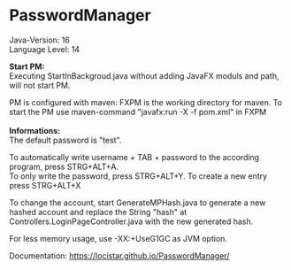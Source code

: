 # PasswordManager

Java-Version: 16 <br />
Language Level: 14

**Start PM:**<br />
Executing StartInBackgroud.java without adding JavaFX moduls and path, will not start PM.

PM is configured with maven:
FXPM is the working directory for maven.
To start the PM use maven-command "javafx:run -X -f pom.xml" in FXPM
<br /><br />
**Informations:**<br />
The default password is "test".

To automatically write username + TAB + password to the according program, press STRG+ALT+A.<br />
To only write the password, press STRG+ALT+Y.
To create a new entry press STRG+ALT+X

To change the account, start GenerateMPHash.java to generate a new hashed account and replace the String "hash" at Controllers.LoginPageController.java with the new generated hash.

For less memory usage, use -XX:+UseG1GC as JVM option.

Documentation: https://locistar.github.io/PasswordManager/
